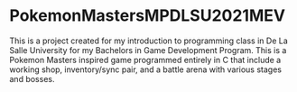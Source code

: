 # PokemonMastersMPDLSU2021MEV
This is a project created for my introduction to programming class in De La Salle University for my Bachelors in Game Development Program. This is a Pokemon Masters inspired game programmed entirely in C that include a working shop, inventory/sync pair, and a battle arena with various stages and bosses.
